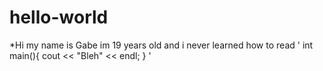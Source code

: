 # hello-world
*Hi my name is Gabe im 19 years old and i never learned how to read
' int main(){
   cout << "Bleh" << endl;
 }
 '
